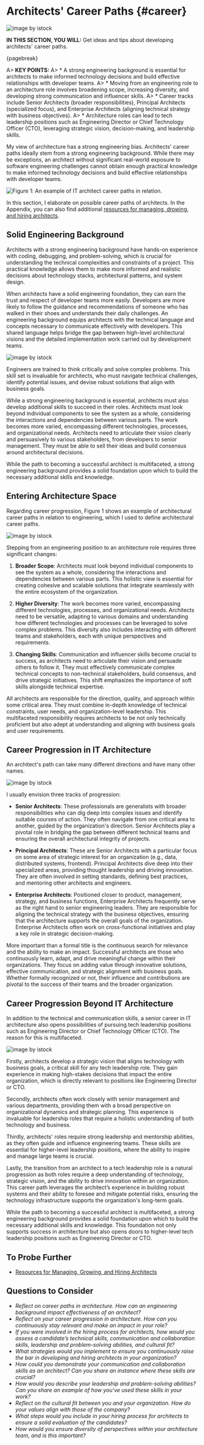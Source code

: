 

# Architects' Career Paths {#career}

![image by istock](assets/images/iStock-490772190.jpg)

**IN THIS SECTION, YOU WILL:**  Get ideas and tips about developing architects' career paths.

{pagebreak}

A> **KEY POINTS:**
A> * A strong engineering background is essential for architects to make informed technology decisions and build effective relationships with developer teams.
A> * Moving from an engineering role to an architecture role involves broadening scope, increasing diversity, and developing strong communication and influencer skills.
A> * Career tracks include Senior Architects (broader responsibilities), Principal Architects (specialized focus), and Enterprise Architects (aligning technical strategy with business objectives).
A> * Architecture roles can lead to tech leadership positions such as Engineering Director or Chief Technology Officer (CTO), leveraging strategic vision, decision-making, and leadership skills.

My view of architecture has a strong engineering bias. Architects' career paths ideally stem from a strong engineering background. While there may be exceptions, an architect without significant real-world exposure to software engineering challenges cannot obtain enough practical knowledge to make informed technology decisions and build effective relationships with developer teams.

![Figure 1: An example of IT architect career paths in relation.](assets/images/arch/career-paths.png)

In this section, I elaborate on possible career paths of architects. In the Appendix, you can also find additional [resources for managing, drowing, and hiring architects](career-resources).

## Solid Engineering Background

Architects with a strong engineering background have hands-on experience with coding, debugging, and problem-solving, which is crucial for understanding the technical complexities and constraints of a project. This practical knowledge allows them to make more informed and realistic decisions about technology stacks, architectural patterns, and system design.

When architects have a solid engineering foundation, they can earn the trust and respect of developer teams more easily. Developers are more likely to follow the guidance and recommendations of someone who has walked in their shoes and understands their daily challenges. An engineering background equips architects with the technical language and concepts necessary to communicate effectively with developers. This shared language helps bridge the gap between high-level architectural visions and the detailed implementation work carried out by development teams.

![image by istock](assets/images/iStock-1442990932.jpg)

Engineers are trained to think critically and solve complex problems. This skill set is invaluable for architects, who must navigate technical challenges, identify potential issues, and devise robust solutions that align with business goals.

While a strong engineering background is essential, architects must also develop additional skills to succeed in their roles. Architects must look beyond individual components to see the system as a whole, considering the interactions and dependencies between various parts. The work becomes more varied, encompassing different technologies, processes, and organizational needs. Architects need to articulate their vision clearly and persuasively to various stakeholders, from developers to senior management. They must be able to sell their ideas and build consensus around architectural decisions.

While the path to becoming a successful architect is multifaceted, a strong engineering background provides a solid foundation upon which to build the necessary additional skills and knowledge.

## Entering Architecture Space

Regarding career progression, Figure 1 shows an example of architectural career paths in relation to engineering, which I used to define architectural career paths.

![image by istock](assets/images/iStock-529522453.jpg)

Stepping from an engineering position to an architecture role requires three significant changes:

1. **Broader Scope**: Architects must look beyond individual components to see the system as a whole, considering the interactions and dependencies between various parts. This holistic view is essential for creating cohesive and scalable solutions that integrate seamlessly with the entire ecosystem of the organization.

2. **Higher Diversity**: The work becomes more varied, encompassing different technologies, processes, and organizational needs. Architects need to be versatile, adapting to various domains and understanding how different technologies and processes can be leveraged to solve complex problems. This diversity also includes interacting with different teams and stakeholders, each with unique perspectives and requirements.

3. **Changing Skills**: Communication and influencer skills become crucial to success, as architects need to articulate their vision and persuade others to follow it. They must effectively communicate complex technical concepts to non-technical stakeholders, build consensus, and drive strategic initiatives. This shift emphasizes the importance of soft skills alongside technical expertise.

All architects are responsible for the direction, quality, and approach within some critical area. They must combine in-depth knowledge of technical constraints, user needs, and organization-level leadership. This multifaceted responsibility requires architects to be not only technically proficient but also adept at understanding and aligning with business goals and user requirements.

## Career Progression in IT Architecture

An architect's path can take many different directions and have many other names. 

![image by istock](assets/images/iStock-511542244.jpg)

I usually envision three tracks of progression:

* **Senior Architects**: These professionals are generalists with broader responsibilities who can dig deep into complex issues and identify suitable courses of action. They often navigate from one critical area to another, guided by the organization's direction. Senior Architects play a pivotal role in bridging the gap between different technical teams and ensuring the overall architectural integrity of projects.

* **Principal Architects**: These are Senior Architects with a particular focus on some area of strategic interest for an organization (e.g., data, distributed systems, frontend). Principal Architects dive deep into their specialized areas, providing thought leadership and driving innovation. They are often involved in setting standards, defining best practices, and mentoring other architects and engineers.

* **Enterprise Architects**: Positioned closer to product, management, strategy, and business functions, Enterprise Architects frequently serve as the right hand to senior engineering leaders. They are responsible for aligning the technical strategy with the business objectives, ensuring that the architecture supports the overall goals of the organization. Enterprise Architects often work on cross-functional initiatives and play a key role in strategic decision-making.

More important than a formal title is the continuous search for relevance and the ability to make an impact. Successful architects are those who continuously learn, adapt, and drive meaningful change within their organizations. They focus on adding value through innovative solutions, effective communication, and strategic alignment with business goals. Whether formally recognized or not, their influence and contributions are pivotal to the success of their teams and the broader organization.

## Career Progression Beyond IT Architecture

In addition to the technical and communication skills, a senior career in IT architecture also opens possibilities of pursuing tech leadership positions such as Engineering Director or Chief Technology Officer (CTO). The reason for this is multifaceted.

![image by istock](assets/images/iStock-1397610425.jpg)

Firstly, architects develop a strategic vision that aligns technology with business goals, a critical skill for any tech leadership role. They gain experience in making high-stakes decisions that impact the entire organization, which is directly relevant to positions like Engineering Director or CTO.

Secondly, architects often work closely with senior management and various departments, providing them with a broad perspective on organizational dynamics and strategic planning. This experience is invaluable for leadership roles that require a holistic understanding of both technology and business.

Thirdly, architects' roles require strong leadership and mentorship abilities, as they often guide and influence engineering teams. These skills are essential for higher-level leadership positions, where the ability to inspire and manage large teams is crucial.

Lastly, the transition from an architect to a tech leadership role is a natural progression as both roles require a deep understanding of technology, strategic vision, and the ability to drive innovation within an organization. This career path leverages the architect’s experience in building robust systems and their ability to foresee and mitigate potential risks, ensuring the technology infrastructure supports the organization's long-term goals.

While the path to becoming a successful architect is multifaceted, a strong engineering background provides a solid foundation upon which to build the necessary additional skills and knowledge. This foundation not only supports success in architecture but also opens doors to higher-level tech leadership positions such as Engineering Director or CTO.

## To Probe Further

* [Resources for Managing, Growing, and Hiring Architects](career-resources)

## Questions to Consider

* *Reflect on career paths in architecture. How can an engineering background impact effectiveness of an architect?*
* *Reflect on your career progression in architecture. How can you continuously stay relevant and make an impact in your role?*
* *If you were involved in the hiring process for architects, how would you assess a candidate’s technical skills, communication and collaboration skills, leadership and problem-solving abilities, and cultural fit?*
* *What strategies would you implement to ensure you continuously raise the bar in developing and hiring architects in your organization?*
* *How could you demonstrate your communication and collaboration skills as an architect? Can you share an instance where these skills are crucial?*
* *How would you describe your leadership and problem-solving abilities? Can you share an example of how you've used these skills in your work?*
* *Reflect on the cultural fit between you and your organization. How do your values align with those of the company?*
* *What steps would you include in your hiring process for architects to ensure a solid evaluation of the candidates?*
* *How would you ensure diversity of perspectives within your architecture team, and is this important?*
